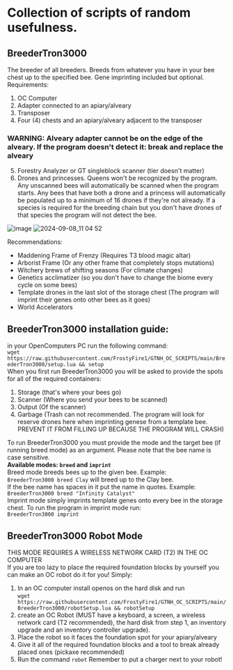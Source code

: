 # Collection of scripts of random usefulness.  
## BreederTron3000
The breeder of all breeders. Breeds from whatever you have in your bee chest up to the specified bee. Gene imprinting included but optional.
Requirements:
1. OC Computer
2. Adapter connected to an apiary/alveary
3. Transposer
4. Four (4) chests and an apiary/alveary adjacent to the transposer  
 ### WARNING: Alveary adapter cannot be on the edge of the alveary. If the program doesn't detect it: break and replace the alveary
5. Forestry Analyzer or GT singleblock scanner (tier doesn't matter)
6. Drones and princesses. Queens won't be recognized by the program. Any unscanned bees will automatically be scanned when the program starts.
   Any bees that have both a drone and a princess will automatically be populated up to a minimum of 16 drones if they're not already.
   If a species is required for the breeding chain but you don't have drones of that species the program will not detect the bee.
   
![image](https://github.com/user-attachments/assets/8157da10-1120-446f-91f4-447c46d2a60e)
![2024-09-08_11 04 52](https://github.com/user-attachments/assets/e8c580b6-09be-4ed8-b700-650e24e43b88)

Recommendations:
- Maddening Frame of Frenzy (Requires T3 blood magic altar)
- Arborist Frame (Or any other frame that completely stops mutations)
- Witchery brews of shifting seasons (For climate changes)
- Genetics acclimatizer (so you don't have to change the biome every cycle on some bees)  
- Template drones in the last slot of the storage chest (The program will imprint their genes onto other bees as it goes)
- World Accelerators
## BreederTron3000 installation guide:  
in your OpenComputers PC run the following command:  
```wget https://raw.githubusercontent.com/FrostyFire1/GTNH_OC_SCRIPTS/main/BreederTron3000/setup.lua && setup```  
When you first run BreederTron3000 you will be asked to provide the spots for all of the required containers:
1. Storage (that's where your bees go)
2. Scanner (Where you send your bees to be scanned)
3. Output (Of the scanner)
4. Garbage (Trash can not recommended. The program will look for reserve drones here when imprinting genese from a template bee. PREVENT IT FROM FILLING UP BECAUSE THE PROGRAM WILL CRASH)
   
To run BreederTron3000 you must provide the mode and the target bee (if running breed mode) as an argument. Please note that the bee name is case sensitive.    
**Available modes: `breed` and `imprint`**   
Breed mode breeds bees up to the given bee. Example:  
`BreederTron3000 breed Clay` will breed up to the Clay bee.  
If the bee name has spaces in it put the name in quotes. Example:  
`BreederTron3000 breed "Infinity Catalyst"`  
Imprint mode simply imprints template genes onto every bee in the storage chest. To run the program in imprint mode run:  
`BreederTron3000 imprint`

## BreederTron3000 Robot Mode
THIS MODE REQUIRES A WIRELESS NETWORK CARD (T2) IN THE OC COMPUTER  
If you are too lazy to place the required foundation blocks by yourself you can make an OC robot do it for you! 
Simply:
1. In an OC computer install openos on the hard disk and run  
   `wget https://raw.githubusercontent.com/FrostyFire1/GTNH_OC_SCRIPTS/main/BreederTron3000/robotSetup.lua && robotSetup`
3. create an OC Robot (MUST have a keyboard, a screen, a wireless network card (T2 recommended), the hard disk from step 1, an inventory upgrade and an inventory controller upgrade). 
4. Place the robot so it faces the foundation spot for your apiary/alveary
5. Give it all of the required foundation blocks and a tool to break already placed ones (pickaxe recommended)
6. Run the command `robot`
Remember to put a charger next to your robot!
